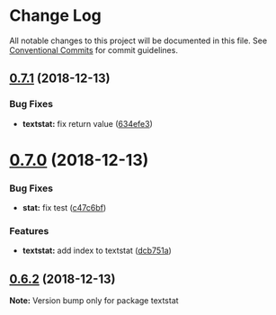 # Change Log

All notable changes to this project will be documented in this file.
See [Conventional Commits](https://conventionalcommits.org) for commit guidelines.

## [0.7.1](https://github.com/textlint/textstat/compare/v0.7.0...v0.7.1) (2018-12-13)


### Bug Fixes

* **textstat:** fix return value ([634efe3](https://github.com/textlint/textstat/commit/634efe3))





# [0.7.0](https://github.com/textlint/textstat/compare/v0.6.2...v0.7.0) (2018-12-13)


### Bug Fixes

* **stat:** fix test ([c47c6bf](https://github.com/textlint/textstat/commit/c47c6bf))


### Features

* **textstat:** add index to textstat ([dcb751a](https://github.com/textlint/textstat/commit/dcb751a))





## [0.6.2](https://github.com/textlint/textstat/compare/v0.6.1...v0.6.2) (2018-12-13)

**Note:** Version bump only for package textstat
